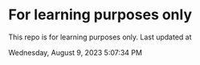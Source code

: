 # For learning purposes only
This repo is for learning purposes only.
Last updated at

Wednesday, August 9, 2023 5:07:34 PM

